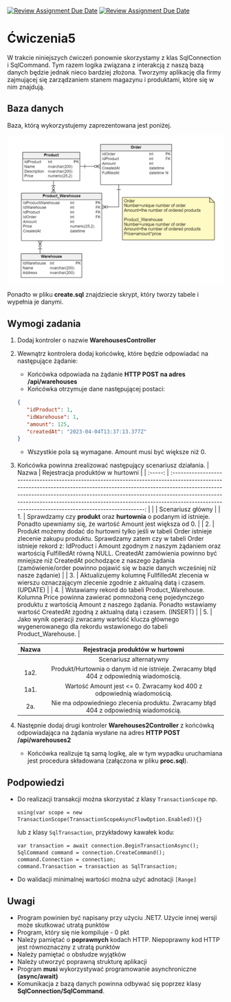 [![Review Assignment Due Date](https://classroom.github.com/assets/deadline-readme-button-24ddc0f5d75046c5622901739e7c5dd533143b0c8e959d652212380cedb1ea36.svg)](https://classroom.github.com/a/jzHDb6Ds)
[![Review Assignment Due Date](https://classroom.github.com/assets/deadline-readme-button-8d59dc4de5201274e310e4c54b9627a8934c3b88527886e3b421487c677d23eb.svg)](https://classroom.github.com/a/jzHDb6Ds)
# Ćwiczenia5

W trakcie niniejszych ćwiczeń ponownie skorzystamy z klas SqlConnection i SqlCommand. Tym razem logika związana z interakcją z naszą bazą danych będzie jednak nieco bardziej złożona. Tworzymy aplikację dla firmy zajmującej się zarządzaniem stanem magazynu i produktami, które się w nim znajdują.

## Baza danych

Baza, którą wykorzystujemy zaprezentowana jest poniżej.

![alt text](./Data/cw5DatabaseERD.PNG "Title")

Ponadto w pliku **create.sql** znajdziecie skrypt, który tworzy tabele i wypełnia je danymi.

## Wymogi zadania

1. Dodaj kontroler o nazwie **WarehousesController**
2. Wewnątrz kontrolera dodaj końcówkę, które będzie odpowiadać na następujące żądanie:

   - Końcówka odpowiada na żądanie **HTTP POST na adres /api/warehouses**
   - Końcówka otrzymuje dane następującej postaci:

   ```JSON
   {
      "idProduct": 1,
      "idWarehouse": 1,
      "amount": 125,
      "createdAt": "2023-04-04T13:37:13.377Z"
   }
   ```

   - Wszystkie pola są wymagane. Amount musi być większe niż 0.

3. Końcówka powinna zrealizować następujący scenariusz działania.
   | Nazwa | Rejestracja produktów w hurtowni |
   | :-----: | :------------------------------------------------------------------------------------------------------------------------------------------------------------------------------------------------------------------------------------------------------------------------------------------------------------------------------------------------------------------------: |
   | | Scenariusz główny |
   | 1. | Sprawdzamy czy **produkt** oraz **hurtownia** o podanym id istnieje. Ponadto upewniamy się, że wartość Amount jest większa od 0. |
   | 2. | Produkt możemy dodać do hurtowni tylko jeśli w tabeli Order istnieje zlecenie zakupu produktu. Sprawdzamy zatem czy w tabeli Order istnieje rekord z: IdProduct i Amount zgodnym z naszym żądaniem oraz wartością FulfilledAt równą NULL. CreatedAt zamówienia powinno być mniejsze niż CreatedAt pochodzące z naszego żądania (zamówienie/order powinno pojawić się w bazie danych wcześniej niż nasze żądanie) |
   | 3. | Aktualizujemy kolumnę FullfilledAt zlecenia w wierszu oznaczającym zlecenie zgodnie z aktualną datą i czasem. (UPDATE) |
   | 4. | Wstawiamy rekord do tabeli Product_Warehouse. Kolumna Price powinna zawierać pomnożoną cenę pojedynczego produktu z wartością Amount z naszego żądania. Ponadto wstawiamy wartość CreatedAt zgodną z aktualną datą i czasem. (INSERT) |
   | 5. | Jako wynik operacji zwracamy wartość klucza głównego wygenerowanego dla rekordu wstawionego do tabeli Product_Warehouse. |

   | Nazwa |                            Rejestracja produktów w hurtowni                             |
   | :---: | :-------------------------------------------------------------------------------------: |
   |       |                                 Scenariusz alternatywny                                 |
   | 1a2.  | Produkt/Hurtownia o danym id nie istnieje. Zwracamy błąd 404 z odpowiednią wiadomością. |
   | 1a1.  |          Wartość Amount jest <= 0. Zwracamy kod 400 z odpowiednią wiadomością.          |
   |  2a.  |  Nie ma odpowiedniego zlecenia produktu. Zwracamy błąd 404 z odpowiednią wiadomością.   |

4. Następnie dodaj drugi kontroler **Warehouses2Controller** z końcówką odpowiadająca na żądania wysłane na adres **HTTP POST /api/warehouses2**

   - Końcówka realizuje tą samą logikę, ale w tym wypadku uruchamiana jest
     procedura składowana (załączona w pliku **proc.sql**).

## Podpowiedzi

- Do realizacji transakcji można skorzystać z klasy `TransactionScope` np.

  ```dotnet
  using(var scope = new TransactionScope(TransactionScopeAsyncFlowOption.Enabled)){}
  ```

  lub z klasy `SqlTransaction`, przykładowy kawałek kodu:

  ```dotnet
  var transaction = await connection.BeginTransactionAsync();
  SqlCommand command = connection.CreateCommand();
  command.Connection = connection;
  command.Transaction = transaction as SqlTransaction;
  ```

- Do walidacji minimalnej wartości można użyć adnotacji `[Range]`

## Uwagi

- Program powinien być napisany przy użyciu .NET7. Użycie innej wersji może skutkować utratą punktów
- Program, który się nie kompiluje - 0 pkt
- Należy pamiętać o **poprawnych** kodach HTTP. Niepoprawny kod HTTP jest równoznaczny z utratą punktów
- Należy pamiętać o obsłudze wyjątków
- Należy utworzyć poprawną strukturę aplikacji
- Program **musi** wykorzystywać programowanie asynchroniczne **(async/await)**
- Komunikacja z bazą danych powinna odbywać się poprzez klasy **SqlConnection/SqlCommand**.
